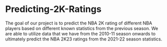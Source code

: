 # Predicting-2K-Ratings
The goal of our project is to predict the NBA 2K rating of different NBA players based on different known statistics from the previous season. We are able to utilize data that we have from the 2010-11 season onwards to ultimately predict the NBA 2K23 ratings from the 2021-22 season statistics.
